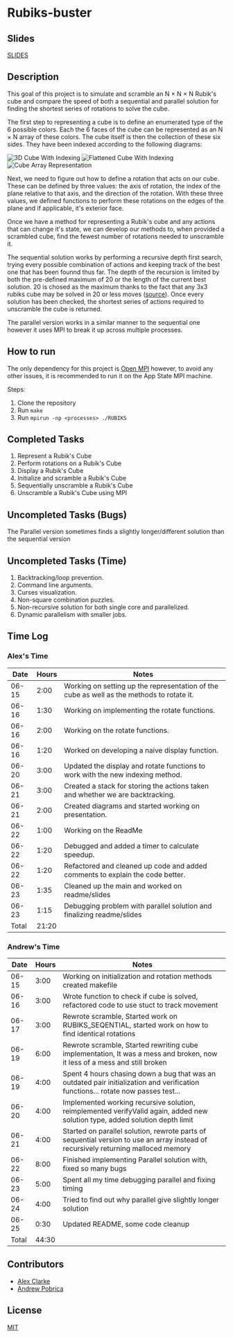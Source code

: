 # Rubiks-buster

## Slides
[SLIDES](https://docs.google.com/presentation/d/1aKISeeTH1_uGJaxksP1mraydAHvfZDd5-ycriObTSmM/edit?usp=sharing)


## Description

This goal of this project is to simulate and scramble an N × N × N Rubik's cube and compare the speed of both a sequential and parallel solution for finding the shortest series of rotations to solve the cube.

The first step to representing a cube is to define an enumerated type of the 6 possible colors. Each the 6 faces of the cube can be represented as an N × N array of these colors. The cube itself is then the collection of these six sides. They have been indexed according to the following diagrams:

![3D Cube With Indexing](diagrams/index_3D.png)
![Flattened Cube With Indexing](diagrams/index_flat.png)
![Cube Array Representation](diagrams/index_array.png)

Next, we need to figure out how to define a rotation that acts on our cube. These can be defined by three values: the axis of rotation, the index of the plane relative to that axis, and the direction of the rotation. With these three values, we defined functions to perform these rotations on the edges of the plane and if applicable, it's exterior face.

Once we have a method for representing a Rubik's cube and any actions that can change it's state, we can develop our methods to, when provided a scrambled cube, find the fewest number of rotations needed to unscramble it.

The sequential solution works by performing a recursive depth first search, trying every possible combination of actions and keeping track of the best one that has been founnd thus far. The depth of the recursion is limited by both the pre-defined maximum of 20 or the length of the current best solution. 20 is chosed as the maximum thanks to the fact that any 3x3 rubiks cube may be solved in 20 or less moves ([source](https://www.cube20.org/)). Once every solution has been checked, the shortest series of actions required to unscramble the cube is returned.

The parallel version works in a similar manner to the sequential one however it uses MPI to break it up across multiple processes.

## How to run

The only dependency for this project is [Open MPI](https://www.open-mpi.org/) however, to avoid any other issues, it is recommended to run it on the App State MPI machine.

Steps:
1. Clone the repository
2. Run `make`
3. Run `mpirun -np <processes> ./RUBIKS`

## Completed Tasks

1. Represent a Rubik's Cube
2. Perform rotations on a Rubik's Cube
3. Display a Rubik's Cube
4. Initialize and scramble a Rubik's Cube
5. Sequentially unscramble a Rubik's Cube
6. Unscramble a Rubik's Cube using MPI

## Uncompleted Tasks (Bugs)
The Parallel version sometimes finds a slightly longer/different solution than the sequential version

## Uncompleted Tasks (Time)

1. Backtracking/loop prevention.
2. Command line arguments.
3. Curses visualization.
4. Non-square combination puzzles.
5. Non-recursive solution for both single core and parallelized.
6. Dynamic parallelism with smaller jobs.


## Time Log

### Alex's Time

| Date  | Hours | Notes                                                                                     |
|-------|-------|-------------------------------------------------------------------------------------------|
| 06-15 | 2:00  | Working on setting up the representation of the cube as well as the methods to rotate it. |
| 06-16 | 1:30  | Working on implementing the rotate functions.                                             |
| 06-16 | 2:00  | Working on the rotate functions.                                                          |
| 06-16 | 1:20  | Worked on developing a naive display function.                                            |
| 06-20 | 3:00  | Updated the display and rotate functions to work with the new indexing method.            |
| 06-21 | 3:00  | Created a stack for storing the actions taken and whether we are backtracking.            |
| 06-21 | 2:00  | Created diagrams and started working on presentation.                                     |
| 06-22 | 1:00  | Working on the ReadMe                                                                     |
| 06-22 | 1:20  | Debugged and added a timer to calculate speedup.                                          |
| 06-22 | 1:20  | Refactored and cleaned up code and added comments to explain the code better.             |
| 06-23 | 1:35  | Cleaned up the main and worked on readme/slides                                           |
| 06-23 | 1:15  | Debugging problem with parallel solution and finalizing readme/slides                     |
| Total | 21:20 |                                                                                           |

### Andrew's Time

| Date  | Hours | Notes                                                                                                                              |
|-------|-------|------------------------------------------------------------------------------------------------------------------------------------|
| 06-15 | 3:00  | Working on initialization and rotation methods created makefile                                                                    |
| 06-16 | 3:00  | Wrote function to check if cube is solved, refactored code to use stuct to track movement                                          |
| 06-17 | 3:00  | Rewrote scramble, Started work on RUBIKS_SEQENTIAL, started work on how to find identical rotations                                |
| 06-19 | 6:00  | Rewrote scramble, Started rewriting cube implementation, It was a mess and broken, now it less of a mess and still broken          |
| 06-19 | 4:00  | Spent 4 hours chasing down a bug that was an outdated pair initialization and verification functions... rotate now passes test...  |
| 06-20 | 4:00  | Implemented working recursive solution, reimplemented verifyValid again, added new solution type, added solution depth limit       |
| 06-21 | 4:00  | Started on parallel solution, rewrote parts of sequential version to use an array instead of recursively returning malloced memory |
| 06-22 | 8:00  | Finished implementing Parallel solution with, fixed so many bugs                                                                   |
| 06-23 | 5:00  | Spent all my time debugging parallel and fixing timing                                                                             |
| 06-24 | 4:00  | Tried to find out why parallel give slightly longer solution                                                                       |
| 06-25 | 0:30  | Updated README, some code cleanup                                                                                                  |
| Total | 44:30 |                                                                                                                                    |

## Contributors

- [Alex Clarke](https://github.com/alexpclarke)
- [Andrew Pobrica](https://github.com/crispyman)

## License

[MIT](https://github.com/alexpclarke/Haskell-Turing-Machine/blob/master/LICENSE)